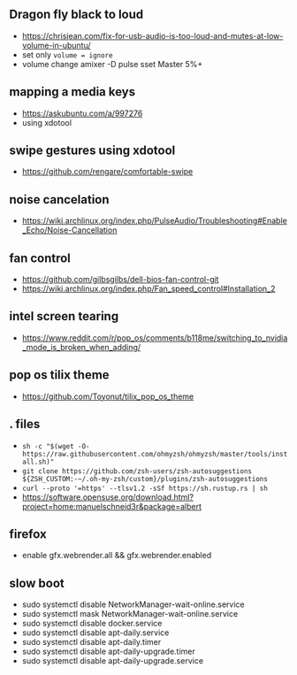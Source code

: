 ## Dragon fly black to loud
* https://chrisjean.com/fix-for-usb-audio-is-too-loud-and-mutes-at-low-volume-in-ubuntu/
* set only ```volume = ignore```
* volume change amixer -D pulse sset Master 5%+
## mapping a media keys
* https://askubuntu.com/a/997276
* using xdotool
## swipe gestures using xdotool
* https://github.com/rengare/comfortable-swipe
## noise cancelation
* https://wiki.archlinux.org/index.php/PulseAudio/Troubleshooting#Enable_Echo/Noise-Cancellation
## fan control
* https://github.com/gilbsgilbs/dell-bios-fan-control-git
* https://wiki.archlinux.org/index.php/Fan_speed_control#Installation_2
## intel screen tearing
* https://www.reddit.com/r/pop_os/comments/b118me/switching_to_nvidia_mode_is_broken_when_adding/

## pop os tilix theme
* https://github.com/Toyonut/tilix_pop_os_theme

## . files
* ```sh -c "$(wget -O- https://raw.githubusercontent.com/ohmyzsh/ohmyzsh/master/tools/install.sh)"```
* ```git clone https://github.com/zsh-users/zsh-autosuggestions ${ZSH_CUSTOM:-~/.oh-my-zsh/custom}/plugins/zsh-autosuggestions```
* ```curl --proto '=https' --tlsv1.2 -sSf https://sh.rustup.rs | sh```
* https://software.opensuse.org/download.html?project=home:manuelschneid3r&package=albert

## firefox
* enable gfx.webrender.all && gfx.webrender.enabled

## slow boot
* sudo systemctl disable NetworkManager-wait-online.service
* sudo systemctl mask NetworkManager-wait-online.service
* sudo systemctl disable docker.service
* sudo systemctl disable apt-daily.service
* sudo systemctl disable apt-daily.timer
* sudo systemctl disable apt-daily-upgrade.timer
* sudo systemctl disable apt-daily-upgrade.service
